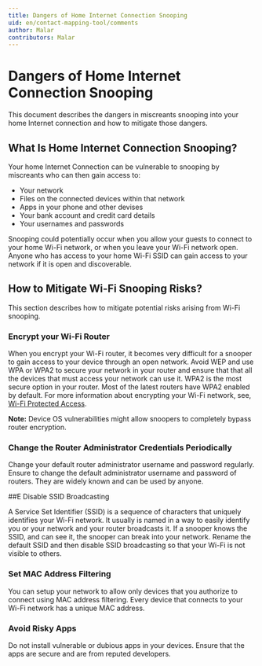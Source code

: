 ```yaml
---
title: Dangers of Home Internet Connection Snooping
uid: en/contact-mapping-tool/comments
author: Malar
contributors: Malar
---
```


# Dangers of Home Internet Connection Snooping

This document describes the dangers in miscreants snooping into your home Internet connection and how to mitigate those dangers.

## What Is Home Internet Connection Snooping?

Your home Internet Connection can be vulnerable to snooping by miscreants who can then gain access to:

- Your network
- Files on the connected devices within that network
- Apps in your phone and other devises
- Your bank account and credit card details
- Your usernames and passwords

Snooping could potentially occur when you allow your guests to connect to your home Wi-Fi network, or when you leave your Wi-Fi network open. Anyone who has access to your home Wi-Fi SSID can gain access to your network if it is open and discoverable.

## How to Mitigate Wi-Fi Snooping Risks?

This section describes how to mitigate potential risks arising from Wi-Fi snooping.

### Encrypt your Wi-Fi Router

When you encrypt your Wi-Fi router, it becomes very difficult for a snooper to gain access to your device through an open network. Avoid WEP and use WPA or WPA2 to secure your network in your router and ensure that that all the devices that must access your network can use it. WPA2 is the most secure option in your router. Most of the latest routers have WPA2 enabled by default. For more information about encrypting your Wi-Fi network, see, [Wi-Fi Protected Access](https://en.wikipedia.org/wiki/Wi-Fi_Protected_Access).

**Note:** Device OS vulnerabilities might allow snoopers to completely bypass router encryption.

### Change the Router Administrator Credentials Periodically

Change your default router administrator username and password regularly. Ensure to change the default administrator username and password of routers. They are widely known and can be used by anyone.

##E Disable SSID Broadcasting

A Service Set Identifier (SSID) is a sequence of characters that uniquely identifies your Wi-Fi network. It usually is named in a way to easily identify you or your network and your router broadcasts it. If a snooper knows the SSID, and can see it, the snooper can break into your network. Rename the default SSID and then disable SSID broadcasting so that your Wi-Fi is not visible to others.

### Set MAC Address Filtering

You can setup your network to allow only devices that you authorize to connect using MAC address filtering. Every device that connects to your Wi-Fi network has a unique MAC address.

### Avoid Risky Apps

Do not install vulnerable or dubious apps in your devices. Ensure that the apps are secure and are from reputed developers.

